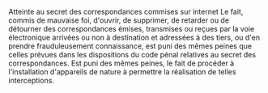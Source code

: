 Atteinte au secret des correspondances commises sur internet
Le fait, commis de mauvaise foi, d'ouvrir, de supprimer, de retarder ou de détourner des correspondances émises, transmises ou reçues par la voie électronique arrivées ou non à destination et adressées à des tiers, ou d'en prendre frauduleusement connaissance, est puni des mêmes peines que celles prévues dans les dispositions du code pénal relatives au secret des correspondances.
Est puni des mêmes peines, le fait de procéder à l'installation d'appareils de nature à permettre la réalisation de telles interceptions.